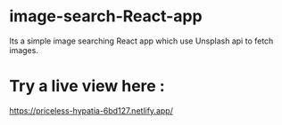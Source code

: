 # image-search-React-app

Its a simple image searching React app which use Unsplash api to fetch images.

# Try a live view here :
https://priceless-hypatia-6bd127.netlify.app/
